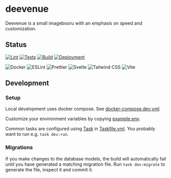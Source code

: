 # deevenue

Deevenue is a small imagebooru with an emphasis on speed and customization.

## Status

[![Lint](https://github.com/ItsJustRuby/deevenue/actions/workflows/lint.yml/badge.svg?branch=main)](https://github.com/ItsJustRuby/deevenue/actions/workflows/lint.yml)
[![Tests](https://github.com/ItsJustRuby/deevenue/actions/workflows/tests.yml/badge.svg?branch=main)](https://github.com/ItsJustRuby/deevenue/actions/workflows/tests.yml)
[![Build](https://github.com/ItsJustRuby/deevenue/actions/workflows/pr-build.yml/badge.svg?branch=main)](https://github.com/ItsJustRuby/deevenue/actions/workflows/pr-build.yml)
[![Deployment](https://github.com/ItsJustRuby/deevenue/actions/workflows/cd.yml/badge.svg?branch=main)](https://github.com/ItsJustRuby/deevenue/actions/workflows/cd.yml)

![Docker](https://img.shields.io/badge/docker-%230db7ed.svg?style=for-the-badge&logo=docker&logoColor=white)
![ESLint](https://img.shields.io/badge/ESLint-4B3263?style=for-the-badge&logo=eslint&logoColor=white)
![Prettier](https://img.shields.io/badge/prettier-%23F7B93E.svg?style=for-the-badge&logo=prettier&logoColor=black)
![Svelte](https://img.shields.io/badge/svelte-%23f1413d.svg?style=for-the-badge&logo=svelte&logoColor=white)
![Tailwind CSS](https://img.shields.io/badge/Tailwind_CSS-38B2AC?style=for-the-badge&logo=tailwind-css&logoColor=white)
![Vite](https://img.shields.io/badge/vite-%23646CFF.svg?style=for-the-badge&logo=vite&logoColor=white)

## Development

### Setup

Local development uses docker compose. See [docker-compose.dev.yml](./docker-compose.dev.yml).

Customize your environment variables by copying [example.env](./example.env).

Common tasks are configured using [Task](https://github.com/go-task/task) in [Taskfile.yml](./Taskfile.yml). You probably want to run e.g. `task dev:run`.

### Migrations

If you make changes to the database models, the build will automatically fail until you have generated a matching migration file. Run `task dev:migrate` to generate the file, inspect it and commit it.
